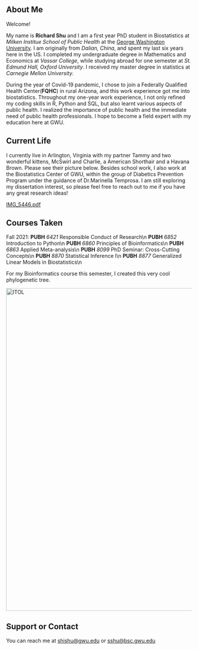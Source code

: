 ## About Me

Welcome!

My name is **Richard Shu** and I am a first year PhD student in Biostatistics at _Milken Institue School of Public Health_ at the [George Washington University](https://publichealth.gwu.edu/departments/biostatistics-and-bioinformatics). I am originally from _Dalian, China_, and spent my last six years here in the US. I completed my undergraduate degree in Mathematics and Economics at _Vassar College_, while studying abroad for one semester at _St. Edmund Hall, Oxford University_. I received my master degree in statistics at _Carnegie Mellon University_.

During the year of Covid-19 pandemic, I chose to join a Federally Qualified Health Center(**FQHC**) in rural Arizona, and this work experience got me into biostatistics. Throughout my one-year work experience, I not only refined my coding skills in R, Python and SQL, but also learnt various aspects of public health. I realized the importance of public health and the immediate need of public health professionals. I hope to become a field expert with my education here at GWU.

## Current Life

I currently live in Arlington, Virginia with my partner Tammy and two wonderful kittens, McSwirl and Charlie, a American Shorthair and a Havana Brown. Please see their picture below. Besides school work, I also work at the Biostatistics Center of GWU, within the group of Diabetics Prevention Program under the guidance of Dr.Marinella Temprosa. I am still exploring my dissertation interest, so please feel free to reach out to me if you have any great research ideas!

[IMG_5446.pdf](https://github.com/richardshu526/RichardShuPage/files/7559327/IMG_5446.pdf)

## Courses Taken

Fall 2021:
**PUBH** _6421_ Responsible Conduct of Research\n
**PUBH** _6852_ Introduction to Python\n
**PUBH** _6860_ Principles of Bioinformatics\n
**PUBH** _6863_ Applied Meta-analysis\n
**PUBH** _8099_ PhD Seminar: Cross-Cutting Concepts\n
**PUBH** _8870_ Statistical Inference I\n
**PUBH** _8877_ Generalized Linear Models in Biostatistics\n

For my Bioinformatics course this semester, I created this very cool phylogenetic tree.

<img width="873" alt="ITOL" src="https://user-images.githubusercontent.com/94484025/142340505-1ce30dfe-b43a-4242-a466-8091500a7156.png">

## Support or Contact

You can reach me at shishu@gwu.edu or sshu@bsc.gwu.edu
